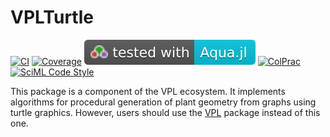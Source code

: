 # VPLTurtle

[![CI](https://github.com/VirtualPlantLab/VPLTurtle/actions/workflows/main.yml/badge.svg)](https://github.com/VirtualPlantLab/VPLTurtle/actions/workflows/CI.yml)
[![Coverage](https://codecov.io/gh/VirtualPlantLab/VPLTurtle/branch/master/graph/badge.svg?token=LCZHPERHUN)](https://codecov.io/gh/VirtualPlantLab/VPLTurtle)
[![Aqua QA](https://raw.githubusercontent.com/JuliaTesting/Aqua.jl/master/badge.svg)](https://github.com/JuliaTesting/Aqua.jl)
[![ColPrac](https://img.shields.io/badge/ColPrac-Contributor's%20Guide-blueviolet)](https://github.com/SciML/ColPrac)
[![SciML Code Style](https://img.shields.io/static/v1?label=code%20style&message=SciML&color=9558b2&labelColor=389826)](https://github.com/SciML/SciMLStyle)

This package is a component of the VPL ecosystem. It implements algorithms for procedural
generation of plant geometry from graphs using turtle graphics. However, users should
use the [VPL](https://github.com/VirtualPlantLab/VPL) package instead of this one.
